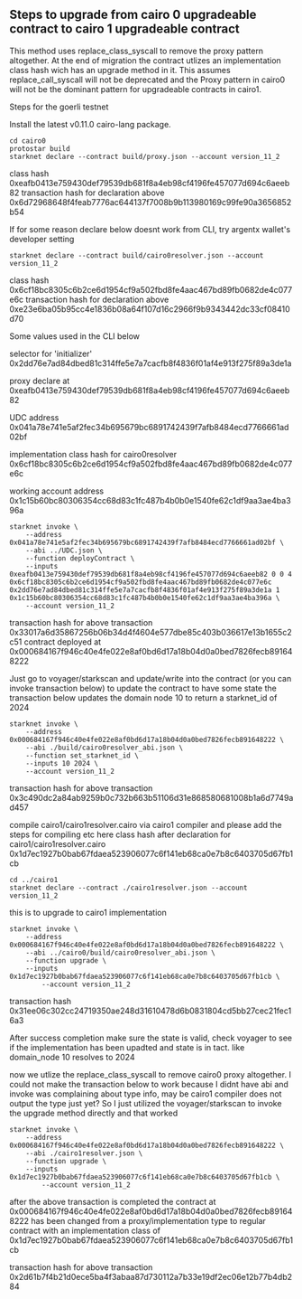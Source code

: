 ## Steps to upgrade from cairo 0 upgradeable contract to cairo 1 upgradeable contract
This method uses replace_class_syscall to remove the proxy pattern altogether. At the end of migration the contract utlizes an implementation class hash wich has an upgrade method in it. This assumes replace_call_syscall will not be deprecated and the Proxy pattern in cairo0 will not be the dominant pattern for upgradeable contracts in cairo1.

Steps for the goerli testnet

Install the latest v0.11.0 cairo-lang package.

```shell
cd cairo0
protostar build
starknet declare --contract build/proxy.json --account version_11_2
```
class hash 0xeafb0413e759430def79539db681f8a4eb98cf4196fe457077d694c6aeeb82
transaction hash for declaration above 0x6d72968648f4feab7776ac644137f7008b9b113980169c99fe90a3656852b54


If for some reason declare below doesnt work from CLI, try argentx wallet's developer setting

```shell
starknet declare --contract build/cairo0resolver.json --account version_11_2
```

class hash 0x6cf18bc8305c6b2ce6d1954cf9a502fbd8fe4aac467bd89fb0682de4c077e6c
transaction hash for declaration above 0xe23e6ba05b95cc4e1836b08a64f107d16c2966f9b9343442dc33cf08410d70



Some values used in the CLI below

selector for 'initializer'  0x2dd76e7ad84dbed81c314ffe5e7a7cacfb8f4836f01af4e913f275f89a3de1a 

proxy declare at 0xeafb0413e759430def79539db681f8a4eb98cf4196fe457077d694c6aeeb82 

UDC address 0x041a78e741e5af2fec34b695679bc6891742439f7afb8484ecd7766661ad02bf

implementation class hash for cairo0resolver 0x6cf18bc8305c6b2ce6d1954cf9a502fbd8fe4aac467bd89fb0682de4c077e6c

working account address 0x1c15b60bc80306354cc68d83c1fc487b4b0b0e1540fe62c1df9aa3ae4ba396a


```shell
starknet invoke \
    --address 0x041a78e741e5af2fec34b695679bc6891742439f7afb8484ecd7766661ad02bf \
    --abi ../UDC.json \
    --function deployContract \
    --inputs 0xeafb0413e759430def79539db681f8a4eb98cf4196fe457077d694c6aeeb82 0 0 4 0x6cf18bc8305c6b2ce6d1954cf9a502fbd8fe4aac467bd89fb0682de4c077e6c 0x2dd76e7ad84dbed81c314ffe5e7a7cacfb8f4836f01af4e913f275f89a3de1a 1 0x1c15b60bc80306354cc68d83c1fc487b4b0b0e1540fe62c1df9aa3ae4ba396a \
	--account version_11_2
```

transaction hash for above transaction 0x33017a6d35867256b06b34d4f4604e577dbe85c403b036617e13b1655c2c51
contract deployed at 0x000684167f946c40e4fe022e8af0bd6d17a18b04d0a0bed7826fecb891648222

Just go to voyager/starkscan and update/write into the contract (or you can invoke transaction below) to update the contract to have some state
the transaction below updates the domain node 10 to return a starknet_id of 2024 

```shell
starknet invoke \
    --address 0x000684167f946c40e4fe022e8af0bd6d17a18b04d0a0bed7826fecb891648222 \
    --abi ./build/cairo0resolver_abi.json \
    --function set_starknet_id \
    --inputs 10 2024 \
	--account version_11_2
```	

transaction hash for above transaction 0x3c490dc2a84ab9259b0c732b663b51106d31e868580681008b1a6d7749ad457

compile cairo1/cairo1resolver.cairo via cairo1 compiler and please add the steps for compiling etc here
class hash after declaration for cairo1/cairo1resolver.cairo 0x1d7ec1927b0bab67fdaea523906077c6f141eb68ca0e7b8c6403705d67fb1cb

```shell
cd ../cairo1
starknet declare --contract ./cairo1resolver.json --account version_11_2
```


this is to upgrade to cairo1 implementation

```shell
starknet invoke \
    --address 0x000684167f946c40e4fe022e8af0bd6d17a18b04d0a0bed7826fecb891648222 \
    --abi ../cairo0/build/cairo0resolver_abi.json \
    --function upgrade \
    --inputs 0x1d7ec1927b0bab67fdaea523906077c6f141eb68ca0e7b8c6403705d67fb1cb \
        --account version_11_2
```		
		
transaction hash 0x31ee06c302cc24719350ae248d31610478d6b0831804cd5bb27cec21fec16a3

After success completion make sure the state is valid, check voyager to see if the implementation has been upadted and state is in tact. like domain_node 10 resolves to 2024


now we utlize the replace_class_syscall to remove cairo0 proxy altogether.
I could not make the transaction below to work because I didnt have abi and invoke was complaining about type info, may be cairo1 compiler does not output the type just yet? So I just utilized the voyager/starkscan to invoke the upgrade method directly and that worked

```shell
starknet invoke \
    --address 0x000684167f946c40e4fe022e8af0bd6d17a18b04d0a0bed7826fecb891648222 \
    --abi ./cairo1resolver.json \
    --function upgrade \
    --inputs 0x1d7ec1927b0bab67fdaea523906077c6f141eb68ca0e7b8c6403705d67fb1cb \
        --account version_11_2
```
		
after the above transaction is completed the contract at 0x000684167f946c40e4fe022e8af0bd6d17a18b04d0a0bed7826fecb891648222 has been changed from a proxy/implementation type to regular contract with an implementation class of 0x1d7ec1927b0bab67fdaea523906077c6f141eb68ca0e7b8c6403705d67fb1cb

transaction hash for above transaction 0x2d61b7f4b21d0ece5ba4f3abaa87d730112a7b33e19df2ec06e12b77b4db284
